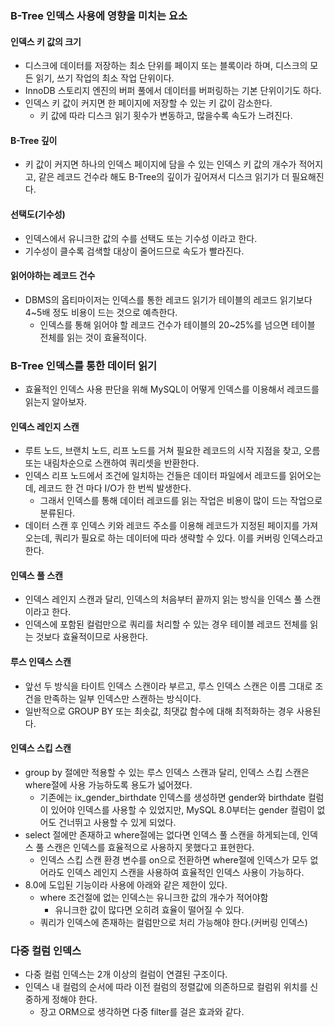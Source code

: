 ### B-Tree 인덱스 사용에 영향을 미치는 요소
#### 인덱스 키 값의 크기
- 디스크에 데이터를 저장하는 최소 단위를 페이지 또는 블록이라 하며, 디스크의 모든 읽기, 쓰기 작업의 최소 작업 단위이다.
- InnoDB 스토리지 엔진의 버퍼 풀에서 데이터를 버퍼링하는 기본 단위이기도 하다.
- 인덱스 키 값이 커지면 한 페이지에 저장할 수 있는 키 값이 감소한다.
    - 키 값에 따라 디스크 읽기 횟수가 변동하고, 많을수록 속도가 느려진다.

#### B-Tree 깊이
- 키 값이 커지면 하나의 인덱스 페이지에 담을 수 있는 인덱스 키 값의 개수가 적어지고, 같은 레코드 건수라 해도 B-Tree의 깊이가 깊어져서 디스크 읽기가 더 필요해진다.

#### 선택도(기수성)
- 인덱스에서 유니크한 값의 수를 선택도 또는 기수성 이라고 한다.
- 기수성이 클수록 검색할 대상이 줄어드므로 속도가 빨라진다.

#### 읽어야하는 레코드 건수
- DBMS의 옵티마이저는 인덱스를 통한 레코드 읽기가 테이블의 레코드 읽기보다 4~5배 정도 비용이 드는 것으로 예측한다.
    - 인덱스를 통해 읽어야 할 레코드 건수가 테이블의 20~25%를 넘으면 테이블 전체를 읽는 것이 효율적이다.

### B-Tree 인덱스를 통한 데이터 읽기
- 효율적인 인덱스 사용 판단을 위해 MySQL이 어떻게 인덱스를 이용해서 레코드를 읽는지 알아보자.

#### 인덱스 레인지 스캔
- 루트 노드, 브랜치 노드, 리프 노드를 거쳐 필요한 레코드의 시작 지점을 찾고, 오름 또는 내림차순으로 스캔하여 쿼리셋을 반환한다.
- 인덱스 리프 노드에서 조건에 일치하는 건들은 데이터 파일에서 레코드를 읽어오는데, 레코드 한 건 마다 I/O가 한 번씩 발생한다.
    - 그래서 인덱스를 통해 데이터 레코드를 읽는 작업은 비용이 많이 드는 작업으로 분류된다.
- 데이터 스캔 후 인덱스 키와 레코드 주소를 이용해 레코드가 지정된 페이지를 가져오는데, 쿼리가 필요로 하는 데이터에 따라 생략할 수 있다. 이를 커버링 인덱스라고 한다.

#### 인덱스 풀 스캔
- 인덱스 레인지 스캔과 달리, 인덱스의 처음부터 끝까지 읽는 방식을 인덱스 풀 스캔이라고 한다.
- 인덱스에 포함된 컬럼만으로 쿼리를 처리할 수 있는 경우 테이블 레코드 전체를 읽는 것보다 효율적이므로 사용한다.

#### 루스 인덱스 스캔
- 앞선 두 방식을 타이트 인덱스 스캔이라 부르고, 루스 인덱스 스캔은 이름 그대로 조건을 만족하는 일부 인덱스만 스캔하는 방식이다.
- 일반적으로 GROUP BY 또는 최솟값, 최댓값 함수에 대해 최적화하는 경우 사용된다.

#### 인덱스 스킵 스캔
- group by 절에만 적용할 수 있는 루스 인덱스 스캔과 달리, 인덱스 스킵 스캔은 where절에 사용 가능하도록 용도가 넓어졌다.
    - 기존에는 ix_gender_birthdate 인덱스를 생성하면 gender와 birthdate 컬럼이 있어야 인덱스를 사용할 수 있었지만, MySQL 8.0부터는 gender 컬럼이 없어도 건너뛰고 사용할 수 있게 되었다.
- select 절에만 존재하고 where절에는 없다면 인덱스 풀 스캔을 하게되는데, 인덱스 풀 스캔은 인덱스를 효율적으로 사용하지 못했다고 표현한다.
    - 인덱스 스킵 스캔 환경 변수를 on으로 전환하면 where절에 인덱스가 모두 없어라도 인덱스 레인지 스캔을 사용하여 효율적인 인덱스 사용이 가능하다.
- 8.0에 도입된 기능이라 사용에 아래와 같은 제한이 있다.
    - where 조건절에 없는 인덱스는 유니크한 값의 개수가 적어야함
        - 유니크한 값이 많다면 오히려 효율이 떨어질 수 있다.
    - 쿼리가 인덱스에 존재하는 컬럼만으로 처리 가능해야 한다.(커버링 인덱스)

### 다중 컬럼 인덱스
- 다중 컬럼 인덱스는 2개 이상의 컬럼이 연결된 구조이다.
- 인덱스 내 컬럼의 순서에 따라 이전 컬럼의 정렬값에 의존하므로 컬럼위 위치를 신중하게 정해야 한다.
    - 장고 ORM으로 생각하면 다중 filter를 걸은 효과와 같다.
